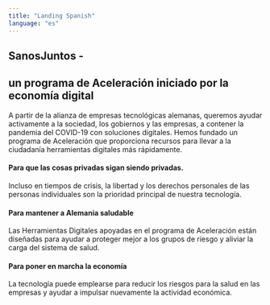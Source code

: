 ```yaml
---
title: "Landing Spanish"
language: "es"
---
```


## SanosJuntos -

## un programa de Aceleración iniciado por la economía digital

A partir de la alianza de empresas tecnológicas alemanas, queremos ayudar activamente a la sociedad, los gobiernos y las empresas, a contener la pandemia del COVID-19 con soluciones digitales. Hemos fundado un programa de Aceleración que proporciona recursos para llevar a la ciudadanía herramientas digitales más rápidamente.

#### Para que las cosas privadas sigan siendo privadas.

Incluso en tiempos de crisis, la libertad y los derechos personales de las personas individuales son la prioridad principal de nuestra tecnología.

#### Para mantener a Alemania saludable

Las Herramientas Digitales apoyadas en el programa de Aceleración están diseñadas para ayudar a proteger mejor a los grupos de riesgo y aliviar la carga del sistema de salud.

#### Para poner en marcha la economía

La tecnología puede emplearse para reducir los riesgos para la salud en las empresas y ayudar a impulsar nuevamente la actividad económica.

